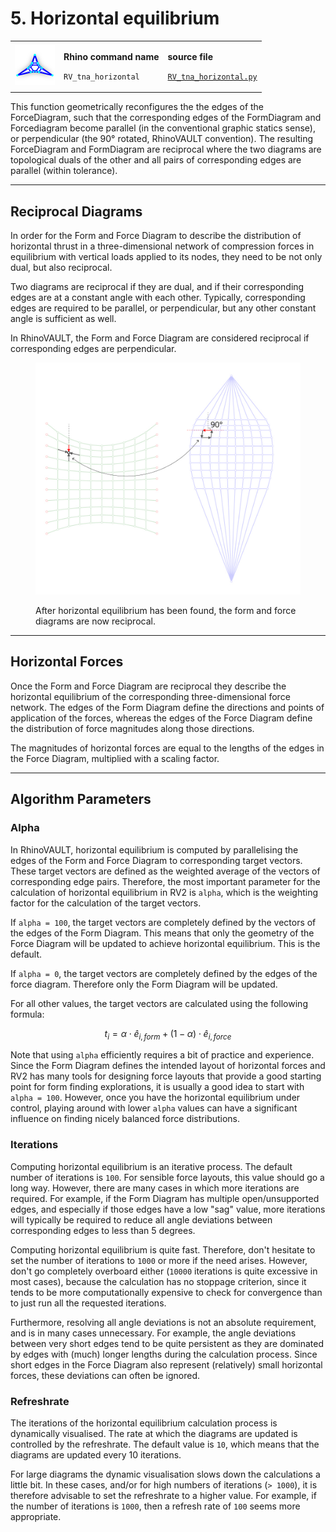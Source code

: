 # 5. Horizontal equilibrium

|                                                                                     |                                                                                 |                                                                                                                             |
| ----------------------------------------------------------------------------------- | ------------------------------------------------------------------------------- | --------------------------------------------------------------------------------------------------------------------------- |
| <img src="../.gitbook/assets/RV_horizontal-eq (1).svg" alt="" data-size="original"> | <p><strong>Rhino command name</strong></p><p><code>RV_tna_horizontal</code></p> | <p><strong>source file</strong></p><p><a href="../../plugin/RV_tna_horizontal.py"><code>RV_tna_horizontal.py</code></a></p> |

This function geometrically reconfigures the the edges of the ForceDiagram, such that the corresponding edges of the FormDiagram and Forcediagram become parallel (in the conventional graphic statics sense), or perpendicular (the 90° rotated, RhinoVAULT convention). The resulting ForceDiagram and FormDiagram are reciprocal where the two diagrams are topological duals of the other and all pairs of corresponding edges are parallel (within tolerance).

***

## Reciprocal Diagrams

In order for the Form and Force Diagram to describe the distribution of horizontal thrust in a three-dimensional network of compression forces in equilibrium with vertical loads applied to its nodes, they need to be not only dual, but also reciprocal.&#x20;

Two diagrams are reciprocal if they are dual, and if their corresponding edges are at a constant angle with each other. Typically, corresponding edges are required to be parallel, or perpendicular, but any other constant angle is sufficient as well.

In RhinoVAULT, the Form and Force Diagram are considered reciprocal if corresponding edges are perpendicular.

<figure><img src="../.gitbook/assets/forcediagram-reciprocal.jpg" alt=""><figcaption><p>After horizontal equilibrium has been found, the form and force diagrams are now reciprocal.</p></figcaption></figure>

***

## Horizontal Forces

Once the Form and Force Diagram are reciprocal they describe the horizontal equilibrium of the corresponding three-dimensional force network. The edges of the Form Diagram define the directions and points of application of the forces, whereas the edges of the Force Diagram define the distribution of force magnitudes along those directions.

The magnitudes of horizontal forces are equal to the lengths of the edges in the Force Diagram, multiplied with a scaling factor.&#x20;

***

## Algorithm Parameters

### Alpha

In RhinoVAULT, horizontal equilibrium is computed by parallelising the edges of the Form and Force Diagram to corresponding target vectors. These target vectors are defined as the weighted average of the vectors of corresponding edge pairs. Therefore, the most important parameter for the calculation of horizontal equilibrium in RV2 is `alpha`, which is the weighting factor for the calculation of the target vectors.

If `alpha = 100`, the target vectors are completely defined by the vectors of the edges of the Form Diagram. This means that only the geometry of the Force Diagram will be updated to achieve horizontal equilibrium. This is the default.

If `alpha = 0`, the target vectors are completely defined by the edges of the force diagram. Therefore only the Form Diagram will be updated.

For all other values, the target vectors are calculated using the following formula:

$$
t_i = \alpha \cdot \hat{e}_{i, form} + (1 - \alpha) \cdot \hat{e}_{i, force}
$$

Note that using `alpha` efficiently requires a bit of practice and experience. Since the Form Diagram defines the intended  layout of horizontal forces and RV2 has many tools for designing force layouts that provide a good starting point for form finding explorations, it is usually a good idea to start with `alpha = 100`. However, once you have the horizontal equilibrium under control, playing around with lower `alpha` values can have a significant influence on finding nicely balanced force distributions.

### Iterations

Computing horizontal equilibrium is an iterative process. The default number of iterations is `100`. For sensible force layouts, this value should go a long way. However, there are many cases in which more iterations are required. For example, if the Form Diagram has multiple open/unsupported edges, and especially if those edges have a low "sag" value, more iterations will typically be required to reduce all angle deviations between corresponding edges to less than 5 degrees.

Computing horizontal equilibrium is quite fast. Therefore, don't hesitate to set the number of iterations to `1000` or more if the need arises. However, don't go completely overboard either (`10000` iterations is quite excessive in most cases), because the calculation has no stoppage criterion, since it tends to be more computationally expensive to check for convergence than to just run all the requested iterations.

Furthermore, resolving all angle deviations is not an absolute requirement, and is in many cases unnecessary. For example, the angle deviations between very short edges tend to be quite persistent as they are dominated by edges with (much) longer lengths during the calculation process. Since short edges in the Force Diagram also represent (relatively) small horizontal forces, these deviations can often be ignored.

### Refreshrate

The iterations of the horizontal equilibrium calculation process is dynamically visualised. The rate at which the diagrams are updated is controlled by the refreshrate. The default value is `10`, which means that the diagrams are updated every 10 iterations.

For large diagrams the dynamic visualisation slows down the calculations a little bit. In these cases, and/or for high numbers of iterations (`> 1000`), it is therefore advisable to set the refreshrate to a higher value. For example, if the number of iterations is `1000`, then a refresh rate of `100` seems more appropriate.
